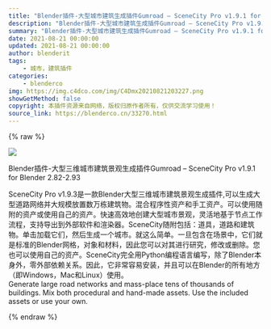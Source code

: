 ```yaml
---
title: "Blender插件-大型城市建筑生成插件Gumroad – SceneCity Pro v1.9.1 for Blender 2.82-2.93"
description: "Blender插件-大型城市建筑生成插件Gumroad – SceneCity Pro v1.9.1 for Blender 2.82-2.93"
summary: "Blender插件-大型城市建筑生成插件Gumroad – SceneCity Pro v1.9.1 for Blender 2.82-2.93"
date: 2021-08-21 00:00:00
updated: 2021-08-21 00:00:00
author: blenderit
tags: 
    - 城市，建筑插件
categories:
    - blenderco
img: https://img.c4dco.com/img/C4Dmx20210821203227.png
showGetMethod: false
copyright: 本插件资源来自网络，版权归原作者所有，仅供交流学习使用！
source_link: https://blenderco.cn/33270.html
---
```


{% raw %}
<p><img class="aligncenter" src="https://img.c4dco.com/img/C4Dmx20210821203227.png"></p><p>Blender插件-大型三维城市建筑景观生成插件Gumroad – SceneCity Pro v1.9.1 for Blender 2.82-2.93</p><p>SceneCity Pro v1.9.3是一款Blender大型三维城市建筑景观生成插件,可以生成大型道路网络并大规模放置数万栋建筑物。混合程序性资产和手工资产。可以使用随附的资产或使用自己的资产。快速高效地创建大型城市景观，灵活地基于节点工作流程，支持导出到外部软件和渲染器。SceneCity随附包括：道具，道路和建筑物。单击加载它们，然后生成一个城市。就这么简单。一旦包含在场景中，它们就是标准的Blender网格，对象和材料，因此您可以对其进行研究，修改或删除。您也可以使用自己的资产。SceneCity完全用Python编程语言编写，除了Blender本身外，零外部依赖关系。因此，它非常容易安装，并且可以在Blender的所有地方（即Windows，Mac和Linux）使用。<br data-filtered="filtered">Generate large road networks and mass-place tens of thousands of buildings. Mix both procedural and hand-made assets. Use the included assets or use your own.</p>
<div style="display: none">blenderco</div>
{% endraw %}